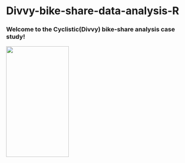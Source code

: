 # Divvy-bike-share-data-analysis-R

### Welcome to the Cyclistic(Divvy) bike-share analysis case study!
<img src="https://user-images.githubusercontent.com/87012338/127745994-9c9de6a3-4f00-41a7-9a8c-7fe10c69c137.png" width="170" height="300">
